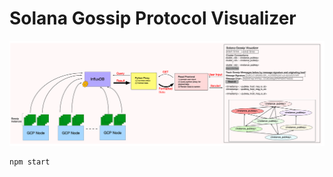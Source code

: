 


# Solana Gossip Protocol Visualizer
![plot](./Solana-Gossip-Visualizer-Arch.png)

```
npm start
```
